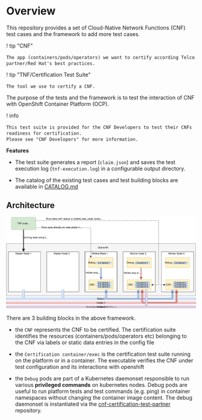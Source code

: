 <!-- markdownlint-disable line-length no-bare-urls no-emphasis-as-heading -->
# Overview

This repository provides a set of Cloud-Native Network Functions (CNF) test cases and the framework to add more test cases.

! tip "CNF"

    The app (containers/pods/operators) we want to certify according Telco partner/Red Hat's best practices.

! tip "TNF/Certification Test Suite"

    The tool we use to certify a CNF.

The purpose of the tests and the framework is to test the interaction of CNF with OpenShift Container Platform (OCP).  

! info

    This test suite is provided for the CNF Developers to test their CNFs readiness for certification.
    Please see "CNF Developers" for more information.

**Features**

* The test suite generates a report (`claim.json`) and saves the test execution log (`tnf-execution.log`) in a configurable output directory.

* The catalog of the existing test cases and test building blocks are available in [CATALOG.md](https://github.com/test-network-function/cnf-certification-test/blob/main/CATALOG.md)

## Architecture

 ![overview](assets/images/overview-new.svg)

There are 3 building blocks in the above framework.

* the `CNF` represents the CNF to be certified. The certification suite identifies the resources (containers/pods/operators etc) belonging to the CNF via labels or static data entries in the config file

* the `Certification container/exec` is the certification test suite running on the platform or in a container. The executable verifies the CNF under test configuration and its interactions with openshift

* the `Debug` pods are part of a Kubernetes daemonset responsible to run various **privileged commands** on kubernetes nodes. Debug pods are useful to run platform tests and test commands (e.g. ping) in container namespaces without changing the container image content. The debug daemonset is instantiated via the [cnf-certification-test-partner](https://github.com/test-network-function/cnf-certification-test-partner) repository.
